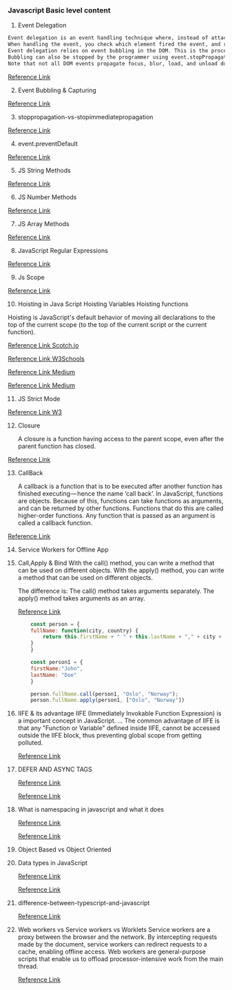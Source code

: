### Javascript Basic level content
1. Event Delegation
```sh
Event delegation is an event handling technique where, instead of attaching event handlers directly to every element you want to listen to events on, you attach a single event handler to a parent element of those elements to listen for events occurring on its descendant elements.
When handling the event, you check which element fired the event, and respond accordingly.
Event delegation relies on event bubbling in the DOM. This is the process whereby an event triggered on a child element propagates up the DOM tree to its parent element, and its parents parent element, etc., until the document is reached.
Bubbling can also be stopped by the programmer using event.stopPropagation(). 
Note that not all DOM events propagate focus, blur, load, and unload don't. 

```
[Reference Link](https://www.sitepoint.com/event-delegation-with-jquery/)

2. Event Bubbling & Capturing

[Reference Link](https://medium.com/@vsvaibhav2016/event-bubbling-and-event-capturing-in-javascript-6ff38bec30e)

3. stoppropagation-vs-stopimmediatepropagation

[Reference Link](https://codeplanet.io/preventdefault-vs-stoppropagation-vs-stopimmediatepropagation/)

4. event.preventDefault

[Reference Link](https://codeplanet.io/preventdefault-vs-stoppropagation-vs-stopimmediatepropagation/)

5. JS String Methods

[Reference Link](https://www.w3schools.com/js/js_string_methods.asp)

6. JS Number Methods

[Reference Link](https://www.w3schools.com/js/js_numbers.asp)

7. JS Array Methods

[Reference Link](https://www.w3schools.com/js/js_array_methods.asp)

8. JavaScript Regular Expressions

[Reference Link](https://www.w3schools.com/js/js_regexp.asp)

9. Js Scope

[Reference Link](https://www.w3schools.com/js/js_scope.asp)

10. Hoisting in Java Script
Hoisting Variables 
Hoisting functions

Hoisting is JavaScript's default behavior of moving all declarations to the top of the current scope (to the top of the current script or the current function).

[Reference Link Scotch.io](https://scotch.io/tutorials/understanding-hoisting-in-javascript)

[Reference Link W3Schools](https://www.w3schools.com/js/js_hoisting.asp)

[Reference Link Medium](https://medium.com/javascript-in-plain-english/)

[Reference Link Medium](https-medium-com-javascript-in-plain-english-what-is-hoisting-in-javascript-a63c1b2267a1)


11. JS Strict Mode

[Reference Link W3](https://www.w3schools.com/js/js_strict.asp)

12. Closure

    A closure is a function having access to the parent scope, even after the parent function has closed.

[Reference Link](https://www.w3schools.com/js/js_function_closures.asp)

13. CallBack

    A callback is a function that is to be executed after another function has finished executing — hence the name ‘call back’.
    In JavaScript, functions are objects. Because of this, functions can take functions as arguments, and can be returned by other functions. 
    Functions that do this are called higher-order functions. Any function that is passed as an argument is called a callback function.

[Reference Link](https://codeburst.io/javascript-what-the-heck-is-a-callback-aba4da2deced)

14. Service Workers for Offline App

15. Call,Apply & Bind
    With the call() method, you can write a method that can be used on different objects.
    With the apply() method, you can write a method that can be used on different objects.

    The difference is:
    The call() method takes arguments separately.
    The apply() method takes arguments as an array.
    
    [Reference Link](https://www.w3schools.com/js/js_function_apply.asp)

    ```JavaScript
        const person = {
        fullName: function(city, country) {
            return this.firstName + " " + this.lastName + "," + city + "," + country;
        }
        }

        const person1 = {
        firstName:"John",
        lastName: "Doe"
        }

        person.fullName.call(person1, "Oslo", "Norway");
        person.fullName.apply(person1, ["Oslo", "Norway"])
    ```

16. IIFE & its advantage
    IIFE (Immediately Invokable Function Expression) is a important concept in JavaScript. ... 
    The common advantage of IIFE is that any "Function or Variable" defined inside IIFE, 
    cannot be accessed outside the IIFE block, thus preventing global scope from getting polluted.
    
    [Reference Link](https://www.codeproject.com/Articles/1110916/JavaScript-IIFE-Design-Pattern)

18. DEFER AND ASYNC TAGS

    [Reference Link](https://www.growingwiththeweb.com/2014/02/async-vs-defer-attributes.html)

    [Reference Link](https://www.upwork.com/hiring/development/11-tips-to-optimize-javascript-and-improve-website-loading-speeds/)

19. What is namespacing in javascript and what it does

    [Reference Link](https://www.codeproject.com/Articles/829254/JavaScript-Namespace)

    [Reference Link](https://stackoverflow.com/questions/8523231/what-is-meant-by-javascript-namespacing)

20. Object Based vs Object Oriented

21. Data types in JavaScript
    
    [Reference Link](https://medium.com/@junshengpierre/javascript-primitive-values-object-references-361cfc1cbfb0)
    
    [Reference Link](https://www.w3schools.com/js/js_datatypes.asp)

22. difference-between-typescript-and-javascript
    
    [Reference Link](https://www.geeksforgeeks.org/difference-between-typescript-and-javascript/)

23. Web workers vs Service workers vs Worklets
    Service workers are a proxy between the browser and the network. By intercepting requests made 
    by the document, service workers can redirect requests to a cache, enabling offline access. 
    Web workers are general-purpose scripts that enable us to offload processor-intensive work from the main thread.
    
    [Reference Link](https://bitsofco.de/web-workers-vs-service-workers-vs-worklets/)

